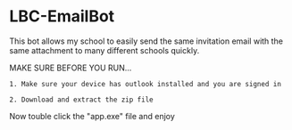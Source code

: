 # LBC-EmailBot

This bot allows my school to easily send the same invitation email with the same attachment to many different schools quickly.

MAKE SURE BEFORE YOU RUN...

    1. Make sure your device has outlook installed and you are signed in

    2. Download and extract the zip file 

Now touble click the "app.exe" file and enjoy 

